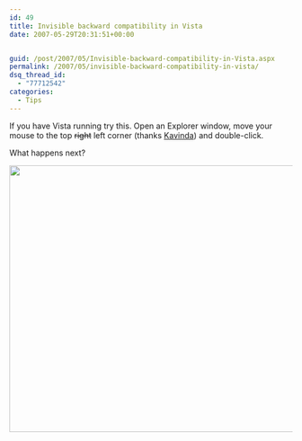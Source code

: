 ```yaml
---
id: 49
title: Invisible backward compatibility in Vista
date: 2007-05-29T20:31:51+00:00


guid: /post/2007/05/Invisible-backward-compatibility-in-Vista.aspx
permalink: /2007/05/invisible-backward-compatibility-in-vista/
dsq_thread_id:
  - "77712542"
categories:
  - Tips
---
```

<P>If you have Vista running try this. Open an Explorer window, move your mouse to the top <STRIKE>right</STRIKE> left corner (thanks <A href="http://www.kavinda.net">Kavinda</A>) and double-click.</P>
<P>What happens next?</P>
<P><A href="https://merill.net/wp-content/uploads/binary/InvisiblebackwardcompatibilityinVista_E13A/Computer4.jpg" atomicselection="true"><IMG height=475 src="https://merill.net/wp-content/uploads/binary/InvisiblebackwardcompatibilityinVista_E13A/Computer_thumb2.jpg" width=621 border=0></A></P>